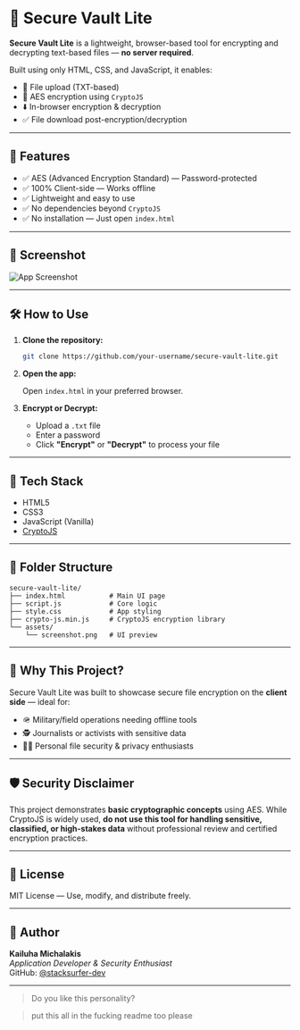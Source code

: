 # 🔐 Secure Vault Lite

**Secure Vault Lite** is a lightweight, browser-based tool for encrypting and decrypting text-based files — **no server required**.

Built using only HTML, CSS, and JavaScript, it enables:
- 📂 File upload (TXT-based)
- 🔐 AES encryption using `CryptoJS`
- ⬇️ In-browser encryption & decryption
- ✅ File download post-encryption/decryption

---

## 🚀 Features

- ✅ AES (Advanced Encryption Standard) — Password-protected
- ✅ 100% Client-side — Works offline
- ✅ Lightweight and easy to use
- ✅ No dependencies beyond `CryptoJS`
- ✅ No installation — Just open `index.html`

---

## 📸 Screenshot

![App Screenshot](assets/screenshot.png)

---

## 🛠️ How to Use

1. **Clone the repository:**
   ```bash
   git clone https://github.com/your-username/secure-vault-lite.git
   ```

2. **Open the app:**

   Open `index.html` in your preferred browser.

3. **Encrypt or Decrypt:**

   - Upload a `.txt` file  
   - Enter a password  
   - Click **"Encrypt"** or **"Decrypt"** to process your file

---

## 🔧 Tech Stack

- HTML5  
- CSS3  
- JavaScript (Vanilla)  
- [CryptoJS](https://github.com/brix/crypto-js)

---

## 📁 Folder Structure

```
secure-vault-lite/
├── index.html           # Main UI page
├── script.js            # Core logic
├── style.css            # App styling
├── crypto-js.min.js     # CryptoJS encryption library
└── assets/
    └── screenshot.png   # UI preview
```

---

## 🧠 Why This Project?

Secure Vault Lite was built to showcase secure file encryption on the **client side** — ideal for:

- 🪖 Military/field operations needing offline tools  
- 🕵️ Journalists or activists with sensitive data  
- 🧑‍💻 Personal file security & privacy enthusiasts

---

## 🛡️ Security Disclaimer

This project demonstrates **basic cryptographic concepts** using AES. While CryptoJS is widely used, **do not use this tool for handling sensitive, classified, or high-stakes data** without professional review and certified encryption practices.

---

## 📄 License
 
MIT License — Use, modify, and distribute freely.

---

## 👤 Author

**Kailuha Michalakis**  
_Application Developer & Security Enthusiast_  
GitHub: [@stacksurfer-dev](https://github.com/stacksurfer-dev)

---

> Do you like this personality?

> put this all in the fucking readme too please
